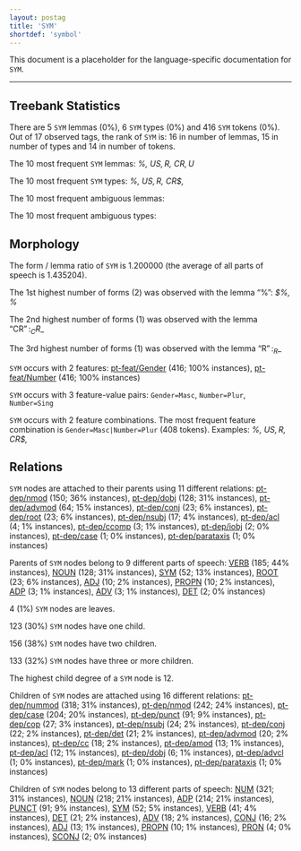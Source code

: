 ```yaml
---
layout: postag
title: 'SYM'
shortdef: 'symbol'
---
```


This document is a placeholder for the language-specific documentation
for `SYM`.

--------------------------------------------------------------------------------

## Treebank Statistics

There are 5 `SYM` lemmas (0%), 6 `SYM` types (0%) and 416 `SYM` tokens (0%).
Out of 17 observed tags, the rank of `SYM` is: 16 in number of lemmas, 15 in number of types and 14 in number of tokens.

The 10 most frequent `SYM` lemmas: _%, US$, R$, CR$, U$_

The 10 most frequent `SYM` types:  _%, US$, R$, CR$, $%, U$_

The 10 most frequent ambiguous lemmas: 

The 10 most frequent ambiguous types:  



## Morphology

The form / lemma ratio of `SYM` is 1.200000 (the average of all parts of speech is 1.435204).

The 1st highest number of forms (2) was observed with the lemma “%”: _$%, %_

The 2nd highest number of forms (1) was observed with the lemma “CR$”: _CR$_

The 3rd highest number of forms (1) was observed with the lemma “R$”: _R$_

`SYM` occurs with 2 features: [pt-feat/Gender]() (416; 100% instances), [pt-feat/Number]() (416; 100% instances)

`SYM` occurs with 3 feature-value pairs: `Gender=Masc`, `Number=Plur`, `Number=Sing`

`SYM` occurs with 2 feature combinations.
The most frequent feature combination is `Gender=Masc|Number=Plur` (408 tokens).
Examples: _%, US$, R$, CR$, $%, U$_


## Relations

`SYM` nodes are attached to their parents using 11 different relations: [pt-dep/nmod]() (150; 36% instances), [pt-dep/dobj]() (128; 31% instances), [pt-dep/advmod]() (64; 15% instances), [pt-dep/conj]() (23; 6% instances), [pt-dep/root]() (23; 6% instances), [pt-dep/nsubj]() (17; 4% instances), [pt-dep/acl]() (4; 1% instances), [pt-dep/ccomp]() (3; 1% instances), [pt-dep/iobj]() (2; 0% instances), [pt-dep/case]() (1; 0% instances), [pt-dep/parataxis]() (1; 0% instances)

Parents of `SYM` nodes belong to 9 different parts of speech: [VERB]() (185; 44% instances), [NOUN]() (128; 31% instances), [SYM]() (52; 13% instances), [ROOT]() (23; 6% instances), [ADJ]() (10; 2% instances), [PROPN]() (10; 2% instances), [ADP]() (3; 1% instances), [ADV]() (3; 1% instances), [DET]() (2; 0% instances)

4 (1%) `SYM` nodes are leaves.

123 (30%) `SYM` nodes have one child.

156 (38%) `SYM` nodes have two children.

133 (32%) `SYM` nodes have three or more children.

The highest child degree of a `SYM` node is 12.

Children of `SYM` nodes are attached using 16 different relations: [pt-dep/nummod]() (318; 31% instances), [pt-dep/nmod]() (242; 24% instances), [pt-dep/case]() (204; 20% instances), [pt-dep/punct]() (91; 9% instances), [pt-dep/cop]() (27; 3% instances), [pt-dep/nsubj]() (24; 2% instances), [pt-dep/conj]() (22; 2% instances), [pt-dep/det]() (21; 2% instances), [pt-dep/advmod]() (20; 2% instances), [pt-dep/cc]() (18; 2% instances), [pt-dep/amod]() (13; 1% instances), [pt-dep/acl]() (12; 1% instances), [pt-dep/dobj]() (6; 1% instances), [pt-dep/advcl]() (1; 0% instances), [pt-dep/mark]() (1; 0% instances), [pt-dep/parataxis]() (1; 0% instances)

Children of `SYM` nodes belong to 13 different parts of speech: [NUM]() (321; 31% instances), [NOUN]() (218; 21% instances), [ADP]() (214; 21% instances), [PUNCT]() (91; 9% instances), [SYM]() (52; 5% instances), [VERB]() (41; 4% instances), [DET]() (21; 2% instances), [ADV]() (18; 2% instances), [CONJ]() (16; 2% instances), [ADJ]() (13; 1% instances), [PROPN]() (10; 1% instances), [PRON]() (4; 0% instances), [SCONJ]() (2; 0% instances)

